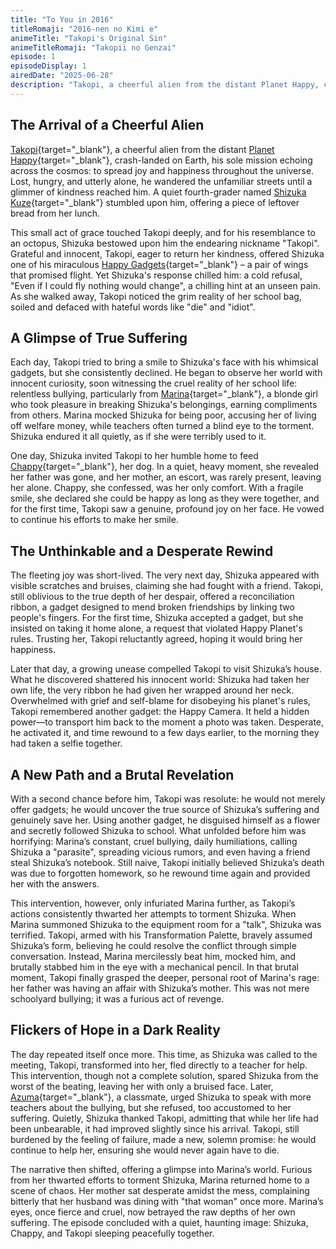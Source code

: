 ```yaml
---
title: "To You in 2016"
titleRomaji: "2016-nen no Kimi e"
animeTitle: "Takopi's Original Sin"
animeTitleRomaji: "Takopii no Genzai"
episode: 1
episodeDisplay: 1
airedDate: "2025-06-28"
description: "Takopi, a cheerful alien from the distant Planet Happy, crash-landed on Earth, his sole mission echoing across the cosmos: to spread joy and happiness throughout the universe. Lost, hungry, and utterly alone, he wandered the unfamiliar streets until a glimmer of kindness reached him. A quiet fourth-grader named Shizuka Kuze stumbled upon him, offering a piece of leftover bread from her lunch."
---
```


## The Arrival of a Cheerful Alien

[Takopi](https://takopis-original-sin.fandom.com/wiki/Takopi){target="_blank"}, a cheerful alien from the distant [Planet Happy](https://takopis-original-sin.fandom.com/wiki/Planet_Happy){target="_blank"}, crash-landed on Earth, his sole mission echoing across the cosmos: to spread joy and happiness throughout the universe. Lost, hungry, and utterly alone, he wandered the unfamiliar streets until a glimmer of kindness reached him. A quiet fourth-grader named [Shizuka Kuze](https://takopis-original-sin.fandom.com/wiki/Shizuka_Kuze){target="_blank"} stumbled upon him, offering a piece of leftover bread from her lunch.

This small act of grace touched Takopi deeply, and for his resemblance to an octopus, Shizuka bestowed upon him the endearing nickname "Takopi". Grateful and innocent, Takopi, eager to return her kindness, offered Shizuka one of his miraculous [Happy Gadgets](https://takopis-original-sin.fandom.com/wiki/Happy_Gadgets){target="_blank"} – a pair of wings that promised flight. Yet Shizuka's response chilled him: a cold refusal, "Even if I could fly nothing would change", a chilling hint at an unseen pain. As she walked away, Takopi noticed the grim reality of her school bag, soiled and defaced with hateful words like "die" and "idiot".

## A Glimpse of True Suffering

Each day, Takopi tried to bring a smile to Shizuka's face with his whimsical gadgets, but she consistently declined. He began to observe her world with innocent curiosity, soon witnessing the cruel reality of her school life: relentless bullying, particularly from [Marina](https://takopis-original-sin.fandom.com/wiki/Marina_Kirarazaka){target="_blank"}, a blonde girl who took pleasure in breaking Shizuka's belongings, earning compliments from others. Marina mocked Shizuka for being poor, accusing her of living off welfare money, while teachers often turned a blind eye to the torment. Shizuka endured it all quietly, as if she were terribly used to it.

One day, Shizuka invited Takopi to her humble home to feed [Chappy](https://takopis-original-sin.fandom.com/wiki/Chappy){target="_blank"}, her dog. In a quiet, heavy moment, she revealed her father was gone, and her mother, an escort, was rarely present, leaving her alone. Chappy, she confessed, was her only comfort. With a fragile smile, she declared she could be happy as long as they were together, and for the first time, Takopi saw a genuine, profound joy on her face. He vowed to continue his efforts to make her smile.

## The Unthinkable and a Desperate Rewind

The fleeting joy was short-lived. The very next day, Shizuka appeared with visible scratches and bruises, claiming she had fought with a friend. Takopi, still oblivious to the true depth of her despair, offered a reconciliation ribbon, a gadget designed to mend broken friendships by linking two people's fingers. For the first time, Shizuka accepted a gadget, but she insisted on taking it home alone, a request that violated Happy Planet's rules. Trusting her, Takopi reluctantly agreed, hoping it would bring her happiness.

Later that day, a growing unease compelled Takopi to visit Shizuka’s house. What he discovered shattered his innocent world: Shizuka had taken her own life, the very ribbon he had given her wrapped around her neck. Overwhelmed with grief and self-blame for disobeying his planet's rules, Takopi remembered another gadget: the Happy Camera. It held a hidden power—to transport him back to the moment a photo was taken. Desperate, he activated it, and time rewound to a few days earlier, to the morning they had taken a selfie together.

## A New Path and a Brutal Revelation

With a second chance before him, Takopi was resolute: he would not merely offer gadgets; he would uncover the true source of Shizuka’s suffering and genuinely save her. Using another gadget, he disguised himself as a flower and secretly followed Shizuka to school. What unfolded before him was horrifying: Marina’s constant, cruel bullying, daily humiliations, calling Shizuka a "parasite", spreading vicious rumors, and even having a friend steal Shizuka’s notebook. Still naive, Takopi initially believed Shizuka’s death was due to forgotten homework, so he rewound time again and provided her with the answers.

This intervention, however, only infuriated Marina further, as Takopi’s actions consistently thwarted her attempts to torment Shizuka. When Marina summoned Shizuka to the equipment room for a "talk", Shizuka was terrified. Takopi, armed with his Transformation Palette, bravely assumed Shizuka’s form, believing he could resolve the conflict through simple conversation. Instead, Marina mercilessly beat him, mocked him, and brutally stabbed him in the eye with a mechanical pencil. In that brutal moment, Takopi finally grasped the deeper, personal root of Marina's rage: her father was having an affair with Shizuka’s mother. This was not mere schoolyard bullying; it was a furious act of revenge.

## Flickers of Hope in a Dark Reality

The day repeated itself once more. This time, as Shizuka was called to the meeting, Takopi, transformed into her, fled directly to a teacher for help. This intervention, though not a complete solution, spared Shizuka from the worst of the beating, leaving her with only a bruised face. Later, [Azuma](https://takopis-original-sin.fandom.com/wiki/Naoki_Azuma){target="_blank"}, a classmate, urged Shizuka to speak with more teachers about the bullying, but she refused, too accustomed to her suffering. Quietly, Shizuka thanked Takopi, admitting that while her life had been unbearable, it had improved slightly since his arrival. Takopi, still burdened by the feeling of failure, made a new, solemn promise: he would continue to help her, ensuring she would never again have to die.

The narrative then shifted, offering a glimpse into Marina’s world. Furious from her thwarted efforts to torment Shizuka, Marina returned home to a scene of chaos. Her mother sat desperate amidst the mess, complaining bitterly that her husband was dining with "that woman" once more. Marina’s eyes, once fierce and cruel, now betrayed the raw depths of her own suffering. The episode concluded with a quiet, haunting image: Shizuka, Chappy, and Takopi sleeping peacefully together.
